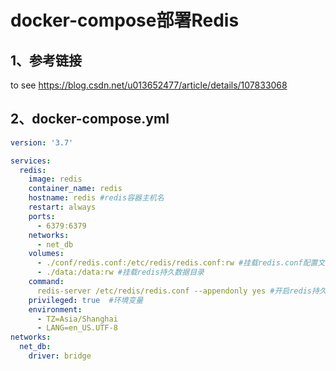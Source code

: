# docker-compose部署Redis
## 1、参考链接
to see https://blog.csdn.net/u013652477/article/details/107833068

## 2、docker-compose.yml

```yaml
version: '3.7'

services:
  redis:
    image: redis
    container_name: redis
    hostname: redis #redis容器主机名
    restart: always
    ports:
      - 6379:6379
    networks:
      - net_db
    volumes:
      - ./conf/redis.conf:/etc/redis/redis.conf:rw #挂载redis.conf配置文件
      - ./data:/data:rw #挂载redis持久数据目录
    command:
      redis-server /etc/redis/redis.conf --appendonly yes #开启redis持久化 aof rdb
    privileged: true  #环境变量
    environment:
      - TZ=Asia/Shanghai
      - LANG=en_US.UTF-8
networks:
  net_db:
    driver: bridge

```

